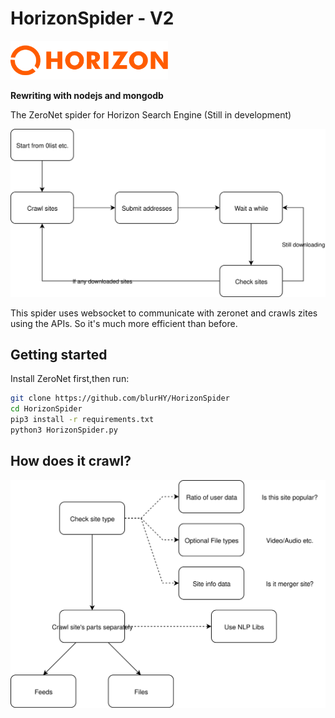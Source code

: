 # HorizonSpider - V2

<img width=50% height=auto src="https://github.com/blurHY/Horizon/raw/master/logo.png">

**Rewriting with nodejs and mongodb**

The ZeroNet spider for Horizon Search Engine (Still in development)

![](img/loop.svg)

This spider uses websocket to communicate with zeronet and crawls zites using the APIs.
So it's much more efficient than before.

## Getting started

Install ZeroNet first,then run:

```bash
git clone https://github.com/blurHY/HorizonSpider
cd HorizonSpider
pip3 install -r requirements.txt
python3 HorizonSpider.py
```

## How does it crawl?

![](img/crawl.svg)
